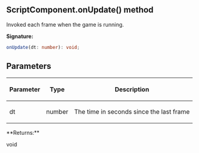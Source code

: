 
## ScriptComponent.onUpdate() method

Invoked each frame when the game is running.

**Signature:**

```typescript
onUpdate(dt: number): void;
```

## Parameters

<table><thead><tr><th>

Parameter


</th><th>

Type


</th><th>

Description


</th></tr></thead>
<tbody><tr><td>

dt


</td><td>

number


</td><td>

The time in seconds since the last frame


</td></tr>
</tbody></table>
**Returns:**

void

